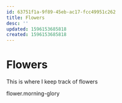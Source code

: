 ```yaml
---
id: 63751f1a-9f89-45eb-ac17-fcc49951c262
title: Flowers
desc: ''
updated: 1596153685818
created: 1596153685818
---
```


# Flowers

This is where I keep track of flowers

flower.morning-glory